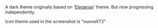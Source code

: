 A dark theme originally based on &#39;<a href="https://cinnamon-spices.linuxmint.com/themes/view/Eleganse">Eleganse</a>&#39; theme. But now progressing independently. 

Icon theme used in the screenshot is "nuoveXT2"
